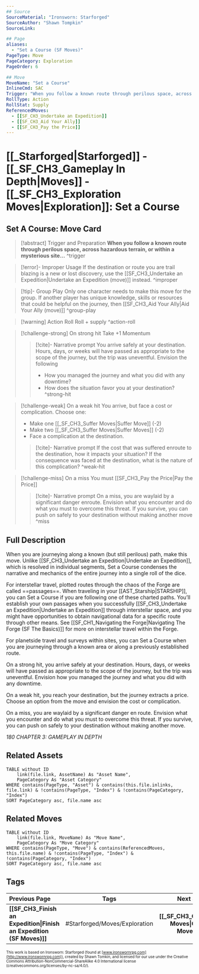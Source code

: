 ```yaml
---
## Source
SourceMaterial: "Ironsworn: Starforged"
SourceAuthor: "Shawn Tompkin"
SourceLink: 

## Page
aliases:
  - "Set a Course (SF Moves)"
PageType: Move
PageCategory: Exploration
PageOrder: 6

## Move
MoveName: "Set a Course"
InlineCmd: SAC
Trigger: "When you follow a known route through perilous space, across hazardous terrain, or within a mysterious site"
RollType: Action
RollStat: Supply
ReferencedMoves: 
  - [[SF_CH3_Undertake an Expedition]]
  - [[SF_CH3_Aid Your Ally]]
  - [[SF_CH3_Pay the Price]]
---
```

# [[_Starforged|Starforged]] - [[_SF_CH3_Gameplay In Depth|Moves]] - [[_SF_CH3_Exploration Moves|Exploration]]: Set a Course
## Set A Course: Move Card
>[!abstract]  Trigger and Preparation
>**When you follow a known route through perilous space, across hazardous terrain, or within a mysterious site...** ^trigger

>[!error]- Improper Usage
>If the destination or route you are trail blazing is a new or lost discovery, use the [[SF_CH3_Undertake an Expedition|Undertake an Expedition (move)]] instead. ^improper

>[!tip]- Group Play
>Only one character needs to make this move for the group.  If another player has unique knowledge, skills or resources that could be helpful on the journey, then [[SF_CH3_Aid Your Ally|Aid Your Ally (move)]] ^group-play

> [!warning] Action Roll
> Roll + supply ^action-roll

> [!challenge-strong] On strong hit
> Take +1 Momentum
> > [!cite]- Narrative prompt
> > You arrive safely at your destination. Hours, days, or weeks will have passed as appropriate to the scope of the journey, but the trip was uneventful. 
> > Envision the following
> > * How you managed the journey and what you did with any downtime?
> > * How does the situation favor you at your destination? ^strong-hit

> [!challenge-weak] On a weak hit
> You arrive, but face a cost or complication.  Choose one:
>- Make one [[_SF_CH3_Suffer Moves|Suffer Move]] (-2)
>- Make two [[_SF_CH3_Suffer Moves|Suffer Moves]] (-2)
>- Face a complication at the destination.
> > [!cite]- Narrative prompt
> > If the cost that was suffered enroute to the destination, how it impacts your situation?
> > If the consequence was faced at the destination, what is the nature of this complication? ^weak-hit

> [!challenge-miss] On a miss
> You must [[SF_CH3_Pay the Price|Pay the Price]]
> > [!cite]- Narrative prompt
> > On a miss, you are waylaid by a significant danger enroute. Envision what you encounter and do what you must to overcome this threat. If you survive, you can push on safely to your destination without making another move ^miss

## Full Description
When you are journeying along a known (but still perilous) path, make this move. Unlike [[SF_CH3_Undertake an Expedition|Undertake an Expedition]], which is resolved in individual segments, Set a Course condenses the narrative and mechanics of the entire journey into a single roll of the dice. 

For interstellar travel, plotted routes through the chaos of the Forge are called ==passages==. When traveling in your [[AST_Starship|STARSHIP]], you can Set a Course if you are following one of these charted paths. You’ll establish your own passages when you successfully [[SF_CH3_Undertake an Expedition|Undertake an Expedition]] through interstellar space, and you might have opportunities to obtain navigational data for a specific route through other means. See [[SF_CH1_Navigating the Forge|Navigating The Forge (SF The Basics)]] for more on interstellar travel within the Forge. 

For planetside travel and surveys within sites, you can Set a Course when you are journeying through a known area or along a previously established route.

On a strong hit, you arrive safely at your destination. Hours, days, or weeks will have passed as appropriate to the scope of the journey, but the trip was uneventful. Envision how you managed the journey and what you did with any downtime.

On a weak hit, you reach your destination, but the journey extracts a price. Choose an option from the move and envision the cost or complication.

On a miss, you are waylaid by a significant danger en route. Envision what you encounter and do what you must to overcome this threat. If you survive, you can push on safely to your destination without making another move.

*180 CHAPTER 3: GAMEPLAY IN DEPTH*

## Related Assets
```dataview
TABLE without ID
	link(file.link, AssetName) As "Asset Name",
	PageCategory As "Asset Category"
WHERE contains(PageType, "Asset") & contains(this.file.inlinks, file.link) & !contains(PageType, "Index") & !contains(PageCategory, "Index")
SORT PageCategory asc, file.name asc
```

## Related Moves
```dataview
TABLE without ID
	link(file.link, MoveName) As "Move Name",
	PageCategory As "Move Category"
WHERE contains(PageType, "Move") & contains(ReferencedMoves, this.file.name) & !contains(PageType, "Index") & !contains(PageCategory, "Index")
SORT PageCategory asc, file.name asc
```
## Tags
| Previous Page | Tags | Next Section |
|:--- |:---:| ---:|
| **[[SF_CH3_Finish an Expedition\|Finish an Expedition (SF Moves)]]** | #Starforged/Moves/Exploration | **[[_SF_CH3_Combat Moves\|Combat Moves (SF)]]** |


<font size=-2>This work is based on Ironsworn: Starforged (found at [www.ironswornrpg.com](http://www.ironswornrpg.com)), created by Shawn Tomkin, and licensed for our use under the Creative Commons Attribution-NonCommercial-ShareAlike 4.0 International license  (creativecommons.org/licenses/by-nc-sa/4.0/).</font>